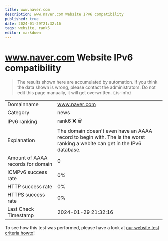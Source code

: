 ```yaml
---
title: www.naver.com
description: www.naver.com Website IPv6 compatibility
published: true
date: 2024-01-29T21:32:16
tags: website, rank6
editor: markdown
---
```


# www.naver.com Website IPv6 compatibility

> The results shown here are accumulated by automation. If you think the data shown is wrong, please contact the administrators. 
> Do not edit this page manually, it will get overwritten.
{.is-info}


|   |   |
| - | - |
| Domainname | www.naver.com
| Category | news |
| IPv6 ranking | rank6 :x: :wastebasket: |
| Explanation | The domain doesn't even have an AAAA record to begin with. The is the worst ranking a webite can get in the IPv6 database. |
| Amount of AAAA records for domain | 0 |
| ICMPv6 success rate | 0%|
| HTTP success rate | 0% |
| HTTPS success rate | 0% |
| Last Check Timestamp | 2024-01-29 21:32:16 |

To see how this test was performed, please have a look at [our website test criteria howto](/howto/testcriteria/website)!

